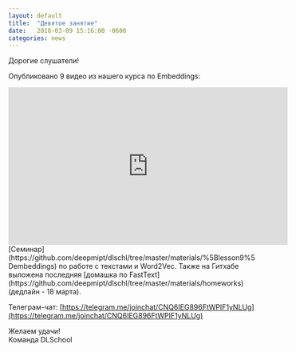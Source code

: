 ```yaml
---
layout: default
title:  "Девятое занятие"
date:   2018-03-09 15:16:00 -0600
categories: news
---
```

Дорогие слушатели!  
  
Опубликовано 9 видео из нашего курса по Embeddings:     
<center><div class="video-container"><iframe width="560" height="315" src="https://www.youtube.com/watch?v=ufkDhrngcr0" frameborder="0" gesture="media" allow="encrypted-media" allowfullscreen></iframe></div></center>
[Семинар](https://github.com/deepmipt/dlschl/tree/master/materials/%5Blesson9%5Dembeddings) по работе с текстами и Word2Vec.  
Также на Гитхабе выложена последняя [домашка по FastText](https://github.com/deepmipt/dlschl/tree/master/materials/homeworks) (дедлайн - 18 марта).  
  
Телеграм-чат: [https://telegram.me/joinchat/CNQ6IEG896FtWPIF1yNLUg](https://telegram.me/joinchat/CNQ6IEG896FtWPIF1yNLUg)  
  
Желаем удачи!  
Команда DLSchool  
